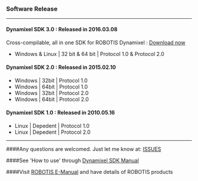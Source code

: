 ### Software Release
--------------------------------------------------------------------------
#### Dynamixel SDK 3.0 : Released in 2016.03.08
Cross-compilable, all in one SDK for ROBOTIS Dynamixel
: [Download now](https://github.com/ROBOTIS-GIT/DynamixelSDK/archive/master.zip)

* Windows & Linux | 32 bit & 64 bit | Protocol 1.0 & Protocol 2.0


#### Dynamixel SDK 2.0 : Released in 2015.02.10
* Windows | 32bit | Protocol 1.0
* Windows | 64bit | Protocol 1.0
* Windows | 32bit | Protocol 2.0
* Windows | 64bit | Protocol 2.0


#### Dynamixel SDK 1.0 : Released in 2010.05.16
* Linux | Depedent | Protocol 1.0
* Linux | Depedent | Protocol 2.0

---------------------------------------------------------------------------
####Any questions are welcomed. Just let me know at: [ISSUES](https://github.com/ROBOTIS-GIT/DynamixelSDK/issues)

####See 'How to use' through [Dynamixel SDK Manual](https://github.com/ROBOTIS-GIT/ROBOTIS-Documents/wiki/ROBOTIS-Dynamixel-SDK-Documents)

####Visit [ROBOTIS E-Manual](http://support.robotis.com/) and have details of ROBOTIS products
